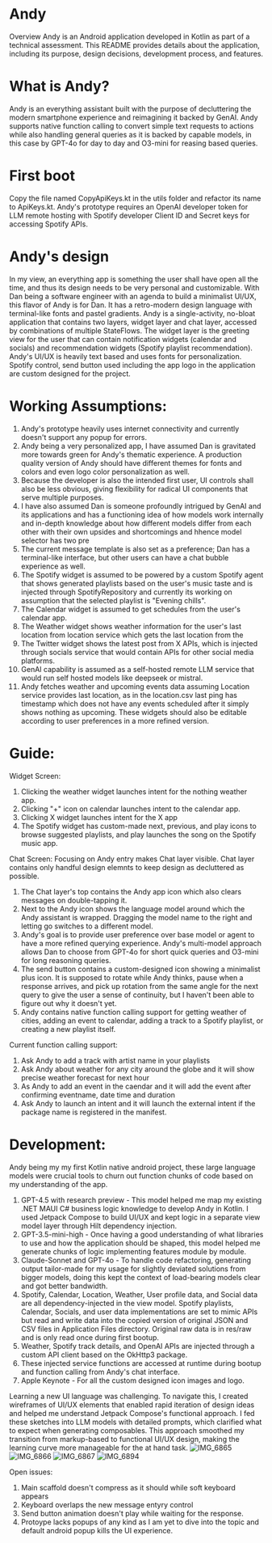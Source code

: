 # Andy
Overview
Andy is an Android application developed in Kotlin as part of a technical assessment. This README provides details about the application, including its purpose, design decisions, development process, and features.

# What is Andy? 
Andy is an everything assistant built with the purpose of decluttering the modern smartphone experience and reimagining it backed by GenAI. Andy supports native function calling to convert simple text requests to actions while also handling general queries as it is backed by capable models, in this case by GPT-4o for day to day and O3-mini for reasing based queries.

# First boot
Copy the file named CopyApiKeys.kt in the utils folder and refactor its name to ApiKeys.kt. Andy's prototype requires an OpenAI developer token for LLM remote hosting with Spotify developer Client ID and Secret keys for accessing Spotify APIs.

# Andy's design
In my view, an everything app is something the user shall have open all the time, and thus its design needs to be very personal and customizable. With Dan being a software engineer with an agenda to build a minimalist UI/UX, this flavor of Andy is for Dan. It has a retro-modern design language with terminal-like fonts and pastel gradients. Andy is a single-activity, no-bloat application that contains two layers, widget layer and chat layer, accessed by combinations of multiple StateFlows. The widget layer is the greeting view for the user that can contain notification widgets (calendar and socials) and recommendation widgets (Spotify playlist recommendation).
Andy's UI/UX is heavily text based and uses fonts for personalization. 
Spotify control, send button used including the app logo in the application are custom designed for the project.

# Working Assumptions:
1) Andy's prototype heavily uses internet connectivity and currently doesn't support any popup for errors.
2) Andy being a very personalized app, I have assumed Dan is gravitated more towards green for Andy's thematic experience. A production quality version of Andy should have different themes for fonts and colors and even logo color personalization as well.
3) Because the developer is also the intended first user, UI controls shall also be less obvious, giving flexibility for radical UI components that serve multiple purposes.
4) I have also assumed Dan is someone profoundly intrigued by GenAI and its applications and has a functioning idea of how models work internally and in-depth knowledge about how different models differ from each other with their own upsides and shortcomings and hhence model selector has two pre
5) The current message template is also set as a preference; Dan has a terminal-like interface, but other users can have a chat bubble experience as well.
6) The Spotify widget is assumed to be powered by a custom Spotify agent that shows generated playlists based on the user's music taste and is injected through SpotifyRepository and currently its working on assumption that the selected playlist is "Evening chills".
7) The Calendar widget is assumed to get schedules from the user's calendar app.
8) The Weather widget shows weather information for the user's last location from location service which gets the last location from the 
9) The Twitter widget shows the latest post from X APIs, which is injected through socials service that would contain APIs for other social media platforms.
10) GenAI capability is assumed as a self-hosted remote LLM service that would run self hosted models like deepseek or mistral.
11) Andy fetches weather and upcoming events data assuming Location service provides last location, as in the location.csv last ping has timestamp which does not have any events scheduled after it simply shows nothing as upcoming.
These widgets should also be editable according to user preferences in a more refined version.

# Guide:
Widget Screen:
1) Clicking the weather widget launches intent for the nothing weather app.
2) Clicking "+" icon on calendar launches intent to the calendar app.
3) Clicking X widget launches intent for the X app
4) The Spotify widget has custom-made next, previous, and play icons to browse suggested playlists, and play launches the song on the Spotify music app.


Chat Screen:
Focusing on Andy entry makes Chat layer visible. Chat layer contains only handful design elemnts to keep design as decluttered as possible.
1) The Chat layer's top contains the Andy app icon which also clears messages on double-tapping it.
2) Next to the Andy icon shows the language model around which the Andy assistant is wrapped. Dragging the model name to the right and letting go switches to a different model.
3) Andy's goal is to provide user preference over base model or agent to have a more refined querying experience. Andy's multi-model approach allows Dan to choose from GPT-4o for short quick queries and O3-mini for long reasoning queries.
4) The send button contains a custom-designed icon showing a minimalist plus icon. It is supposed to rotate while Andy thinks, pause when a response arrives, and pick up rotation from the same angle for the next query to give the user a sense of continuity, but I haven't been able to figure out why it doesn't yet.
5) Andy contains native function calling support for getting weather of cities, adding an event to calendar, adding a track to a Spotify playlist, or creating a new playlist itself.

Current function calling support:
1) Ask Andy to add a track with artist name in your playlists
2) Ask Andy about weather for any city around the globe and it will show precise weather forecast for next hour
3) As Andy to add an event in the caendar and it will add the event after confirming eventname, date time and duration
4) Ask Andy to launch an intent and it will launch the external intent if the package name is registered in the manifest.

# Development: 
Andy being my my first Kotlin native android project, these large language models were crucial tools to churn out function chunks of code based on my understanding of the app.
1) GPT-4.5 with research preview - This model helped me map my existing .NET MAUI C# business logic knowledge to develop Andy in Kotlin. I used Jetpack Compose to build UI/UX and kept logic in a separate view model layer through Hilt dependency injection.
2) GPT-3.5-mini-high - Once having a good understanding of what libraries to use and how the application should be shaped, this model helped me generate chunks of logic implementing features module by module.
3) Claude-Sonnet and GPT-4o - To handle code refactoring, generating output tailor-made for my usage for slightly deviated solutions from bigger models, doing this kept the context of load-bearing models clear and got better bandwidth.
4) Spotify, Calendar, Location, Weather, User profile data, and Social data are all dependency-injected in the view model. Spotify playlists, Calendar, Socials, and user data implementations are set to mimic APIs but read and write data into the copied version of original JSON and CSV files in Application Files directory. Original raw data is in res/raw and is only read once during first bootup.
5) Weather, Spotify track details, and OpenAI APIs are injected through a custom API client based on the OkHttp3 package.
6) These injected service functions are accessed at runtime during bootup and function calling from Andy's chat interface.
7) Apple Keynote - For all the custom designed icon images and logo.

Learning a new UI language was challenging. To navigate this, I created wireframes of UI/UX elements that enabled rapid iteration of design ideas and helped me understand Jetpack Compose's functional approach. I fed these sketches into LLM models with detailed prompts, which clarified what to expect when generating composables. This approach smoothed my transition from markup-based to functional UI/UX design, making the learning curve more manageable for the at hand task.
![IMG_6865](https://github.com/user-attachments/assets/7791d696-c43b-48eb-8bd7-ec459f65ed4b)
![IMG_6866](https://github.com/user-attachments/assets/e214b023-b0af-4355-9bcf-354e02f0874b)
![IMG_6867](https://github.com/user-attachments/assets/b179d43b-63a9-487b-85fa-134f05e42b70)
![IMG_6894](https://github.com/user-attachments/assets/04a2b030-7f8d-42e7-a99c-0c4cbc419086)

Open issues:
1) Main scaffold doesn't compress as it should while soft keyboard appears
2) Keyboard overlaps the new message entyry control
3) Send button animation doesn't play while waiting for the response.
4) Protoype lacks popups of any kind as I am yet to dive into the topic and default android popup kills the UI experience.

